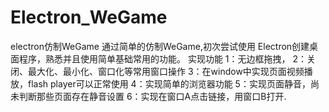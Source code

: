 # Electron_WeGame
electron仿制WeGame
通过简单的仿制WeGame,初次尝试使用 Electron创建桌面程序，熟悉并且使用简单基础常用的功能。
实现功能 1：无边框拖拽，
        2：关闭、最大化、最小化、窗口化等常用窗口操作
        3：在window中实现页面视频播放，flash player可以正常使用
        4：实现简单的浏览器功能
        5：实现页面静音，尚未判断那些页面存在静音设置
        6：实现在窗口A点击链接，用窗口B打开.